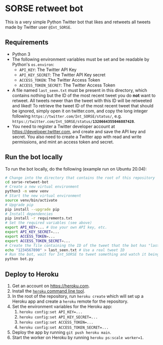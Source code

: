 # SORSE retweet bot

This is a very simple Python Twitter bot that likes and retweets all tweets made by Twitter user `@Int_SORSE`.

## Requirements

- Python 3
- The following environment variables must be set and be readable by Python's `os.environ`:
  - `API_KEY`: The Twitter API Key
  - `API_KEY_SECRET`: The Twitter API Key secret
  - `ACCESS_TOKEN`: The Twitter Access Token
  - `ACCESS_TOKEN_SECRET`: The Twitter Access Token 
- A file named `last_seen.txt` must be present in this directory, which contains nothing but the ID of the most recent tweet you do **not** want to retweet. All tweets newer than the tweet with this ID will be retweeted and liked! To retrieve the tweet ID of the most recent tweet that should be ignored, simply open it on twitter.com, and copy the long integer following `https://twitter.com/Int_SORSE/status/`, e.g. `https://twitter.com/Int_SORSE/status/`**`1320664355046887428`**.
- You need to register a Twitter developer account at <https://developer.twitter.com>, and create and save the API key and secret. You also need to create a Twitter app with read and write permissions, and mint an access token and secret.

## Run the bot locally

To run the bot locally, do the following (example run on Ubuntu 20.04):

```bash
# Change into the directory that contains the root of this repository
cd sorse-retweet-bot
# Create a new virtual environment
python3 -m venv venv
# Start the new virtual environment
source venv/bin/activate
# Upgrade pip
pip install --upgrade pip
# Install dependencies
pip install -r requirements.txt
# Set the required variables (see above)
export API_KEY=... # Use your own API key, etc.
export API_KEY_SECRET=...
export ACCESS_TOKEN=...
export ACCESS_TOKEN_SECRET=...
# Create the file containing the ID of the tweet that the bot has "last seen"
echo "1234567890" > last_seen.txt # Use a real tweet ID
# Run the bot, wait for Int_SORSE to tweet something and watch it being retweeted and liked by your account
python bot.py
```

## Deploy to Heroku

1. Get an account on <https://heroku.com>.
2. Install the [`heroku` command line tool](https://devcenter.heroku.com/articles/heroku-cli#download-and-install).
3. In the root of the repository, run `heroku create` which will set up a Heroku app and create a `heroku` remote for the repository.
4. Set the environment variables for the Heroku app:
   1. `heroku config:set API_KEY=...`
   2. `heroku config:set API_KEY_SECRET=...`
   3. `heroku config:set ACCESS_TOKEN=...`
   4. `heroku config:set ACCESS_TOKEN_SECRET=...`
5. Deploy the app by running `git push heroku main`.
6. Start the worker on Heroku by running `heroku ps:scale worker=1`.
